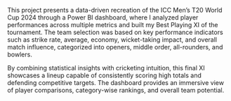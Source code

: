This project presents a data-driven recreation of the ICC Men’s T20 World Cup 2024 through a Power BI dashboard, where I analyzed player performances across multiple metrics and built my Best Playing XI of the tournament. The team selection was based on key performance indicators such as strike rate, average, economy, wicket-taking impact, and overall match influence, categorized into openers, middle order, all-rounders, and bowlers.

By combining statistical insights with cricketing intuition, this final XI showcases a lineup capable of consistently scoring high totals and defending competitive targets. The dashboard provides an immersive view of player comparisons, category-wise rankings, and overall team potential.

